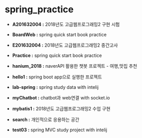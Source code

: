 # spring_practice

* **A201632004 :** 2018년도 고급웹프로그래밍2 구현 시험

* **BoardWeb :** spring quick start book practice

* **E201632004 :** 2018년도 고급웹프로그래밍2 중간고사

* **Practice :** spring quick start book practice

* **hanium_2018 :** naverAPI 활용한 챗봇 프로젝트 - 여행,맛집 추천

* **hello1 :** spring boot app으로 실행한 프로젝트

* **lab-spring :** spring study data with intelij

* **myChatbot :** chatbot과 web연결 with socket.io

* **mybatis1 :** 2018년도 고급웹프로그래밍2 수업 구현

* **search :** 개인적으로 응용하는 공간

* **test03 :** spring MVC study project with intelij

